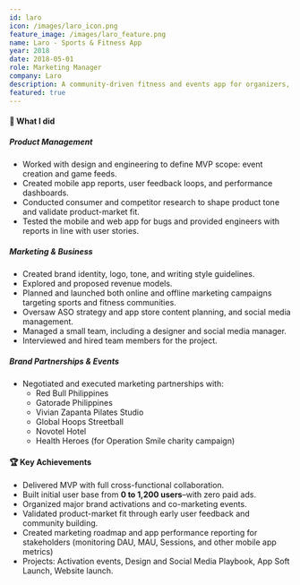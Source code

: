 ```yaml
---
id: laro
icon: /images/laro_icon.png
feature_image: /images/laro_feature.png
name: Laro - Sports & Fitness App
year: 2018
date: 2018-05-01
role: Marketing Manager
company: Laro
description: A community-driven fitness and events app for organizers, studios, and fitness/sports enthusiasts.
featured: true
---
```


#### 🔧 What I did

##### Product Management

- Worked with design and engineering to define MVP scope: event creation and game feeds.
- Created mobile app reports, user feedback loops, and performance dashboards.
- Conducted consumer and competitor research to shape product tone and validate product-market fit.
- Tested the mobile and web app for bugs and provided engineers with reports in line with user stories.

##### Marketing & Business

- Created brand identity, logo, tone, and writing style guidelines.
- Explored and proposed revenue models.
- Planned and launched both online and offline marketing campaigns targeting sports and fitness communities.
- Oversaw ASO strategy and app store content planning, and social media management.
- Managed a small team, including a designer and social media manager.
- Interviewed and hired team members for the project.

##### Brand Partnerships & Events

- Negotiated and executed marketing partnerships with:
    - Red Bull Philippines
    - Gatorade Philippines
    - Vivian Zapanta Pilates Studio
    - Global Hoops Streetball
    - Novotel Hotel
    - Health Heroes (for Operation Smile charity campaign)

#### 🏆 Key Achievements

- Delivered MVP with full cross-functional collaboration.
- Built initial user base from **0 to 1,200 users**–with zero paid ads.
- Organized major brand activations and co-marketing events.
- Validated product-market fit through early user feedback and community building.
- Created marketing roadmap and app performance reporting for stakeholders (monitoring DAU, MAU, Sessions, and other mobile app metrics)
- Projects: Activation events, Design and Social Media Playbook, App Soft Launch, Website launch.